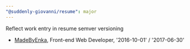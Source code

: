 ```yaml
---
"@suddenly-giovanni/resume": major
---
```


Reflect work entry in resume semver versioning

- [MadeByEnka](resume.yml:113), Front-end Web Developer, '2016-10-01' / '2017-06-30'
